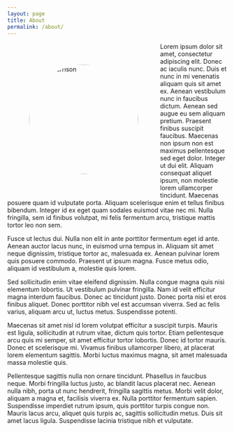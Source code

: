 ```yaml
---
layout: page
title: About
permalink: /about/
---
```


<img src="{{ site.baseurl }}/images/MattHarrison.jpg" height="250" width="250" align="top" title="Matt Harrison" alt="Matt Harrison" style="border-radius: 50%; float: left; margin: 50px 50px;" />Lorem ipsum dolor sit amet, consectetur adipiscing elit. Donec ac iaculis nunc. Duis et nunc in mi venenatis aliquam quis sit amet ex. Aenean vestibulum nunc in faucibus dictum. Aenean sed augue eu sem aliquam pretium. Praesent finibus suscipit faucibus. Maecenas non ipsum non est maximus pellentesque sed eget dolor. Integer ut dui elit. Aliquam consequat aliquet ipsum, non molestie lorem ullamcorper tincidunt. Maecenas posuere quam id vulputate porta. Aliquam scelerisque enim et tellus finibus bibendum. Integer id ex eget quam sodales euismod vitae nec mi. Nulla fringilla, sem id finibus volutpat, mi felis fermentum arcu, tristique mattis tortor leo non sem.

Fusce ut lectus dui. Nulla non elit in ante porttitor fermentum eget id ante. Aenean auctor lacus nunc, in euismod urna tempus in. Aliquam sit amet neque dignissim, tristique tortor ac, malesuada ex. Aenean pulvinar lorem quis posuere commodo. Praesent ut ipsum magna. Fusce metus odio, aliquam id vestibulum a, molestie quis lorem.

Sed sollicitudin enim vitae eleifend dignissim. Nulla congue magna quis nisi elementum lobortis. Ut vestibulum pulvinar fringilla. Nam id velit efficitur magna interdum faucibus. Donec ac tincidunt justo. Donec porta nisi et eros finibus aliquet. Donec porttitor nibh vel est accumsan viverra. Sed ac felis varius, aliquam arcu ut, luctus metus. Suspendisse potenti.

Maecenas sit amet nisl id lorem volutpat efficitur a suscipit turpis. Mauris est ligula, sollicitudin at rutrum vitae, dictum quis tortor. Etiam pellentesque arcu quis mi semper, sit amet efficitur tortor lobortis. Donec id tortor mauris. Donec et scelerisque mi. Vivamus finibus ullamcorper libero, at placerat lorem elementum sagittis. Morbi luctus maximus magna, sit amet malesuada massa molestie quis.

Pellentesque sagittis nulla non ornare tincidunt. Phasellus in faucibus neque. Morbi fringilla luctus justo, ac blandit lacus placerat nec. Aenean nulla nibh, porta ut nunc hendrerit, fringilla sagittis metus. Morbi velit dolor, aliquam a magna et, facilisis viverra ex. Nulla porttitor fermentum sapien. Suspendisse imperdiet rutrum ipsum, quis porttitor turpis congue non. Mauris lacus arcu, aliquet quis turpis ac, sagittis sollicitudin metus. Duis sit amet lacus ligula. Suspendisse lacinia tristique nibh et vulputate.
